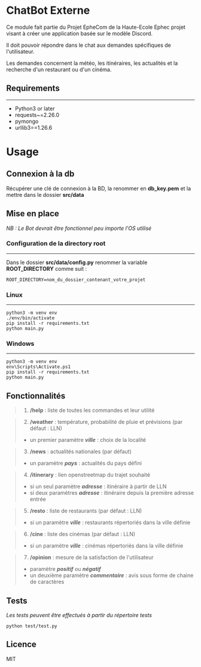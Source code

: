 
# ChatBot Externe 
Ce module fait partie du Projet EpheCom de la Haute-Ecole Ephec projet visant à créer une application basée sur le modèle Discord.

Il doit pouvoir répondre dans le chat aux demandes spécifiques de l'utilisateur.

Les demandes concernent la météo, les itinéraires, les actualités et la recherche d'un restaurant ou d'un cinéma.

## Requirements

---
- Python3 or later
- requests~=2.26.0
- pymongo
- urllib3==1.26.6

# Usage

## Connexion à la db

Récupérer une clé de connexion à la BD, la renommer en **db_key.pem**  et la mettre dans le dossier **src/data**

## Mise en place


*NB : Le Bot devrait être fonctionnel peu importe l'OS utilisé*

### Configuration de la directory root

***
Dans le dossier **src/data/config.py** renommer la variable **ROOT_DIRECTORY** comme suit :
```
ROOT_DIRECTORY=nom_du_dossier_contenant_votre_projet
```
### Linux

---
```
python3 -m venv env
./env/bin/activate
pip install -r requirements.txt
python main.py
```
### Windows

---
```
python3 -m venv env  
env\Scripts\Activate.ps1
pip install -r requirements.txt 
python main.py
```
## Fonctionnalités


>1. **/help** : liste de toutes les commandes et leur utilité

>2. **/weather** : température, probabilité de pluie et prévisions (par défaut : LLN)
   >* un premier paramètre ***ville*** : choix de la localité

>3. **/news** : actualités nationales (par défaut)
   >* un paramètre ***pays*** : actualités du pays défini

>4. **/itinerary** : lien openstreetmap du trajet souhaité
   >* si un seul paramètre ***adresse*** : itinéraire à partir de LLN
   >* si deux paramètres ***adresse*** : itinéraire depuis la première adresse entrée

>5. **/resto** : liste de restaurants (par défaut : LLN)
   >* si un paramètre ***ville*** : restaurants répertoriés dans la ville définie

>6. **/cine** : liste des cinémas (par défaut : LLN)
   >* si un paramètre ***ville*** : cinémas répertoriés dans la ville définie

>7. **/opinion** : mesure de la satisfaction de l'utilisateur
   >* paramètre ***positif*** ou ***négatif*** 
   >* un deuxième paramètre ***commentaire*** : avis sous forme de chaine de caractères

## Tests

*Les tests peuvent être effectués à partir du répertoire tests*
```
python test/test.py
```

## Licence
MIT

